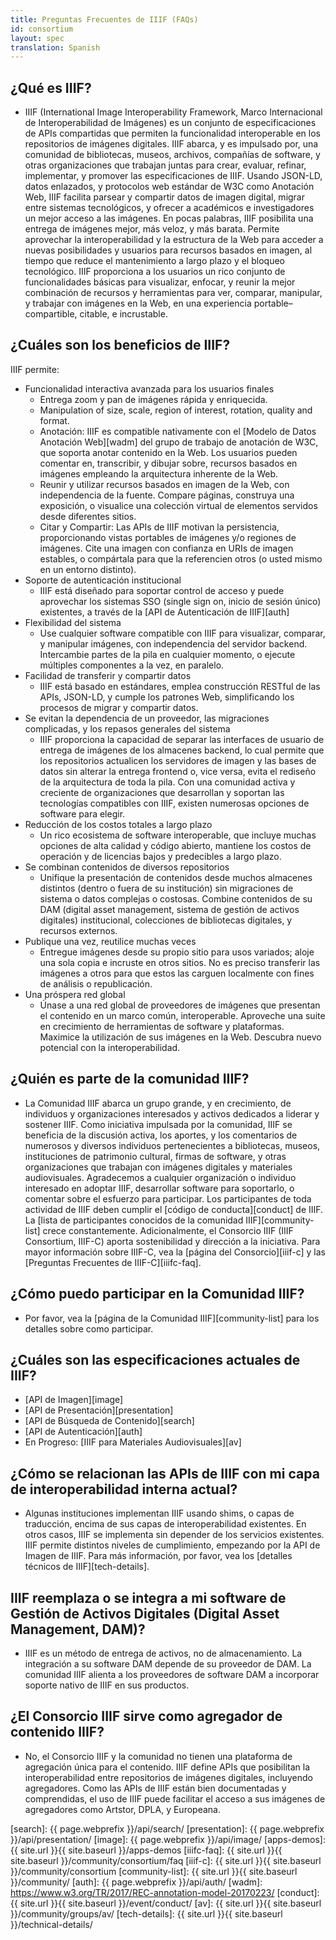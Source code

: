 ```yaml
---
title: Preguntas Frecuentes de IIIF (FAQs)
id: consortium
layout: spec
translation: Spanish
---
```


## ¿Qué es IIIF?

* IIIF (International Image Interoperability Framework, Marco Internacional de Interoperabilidad de Imágenes) es un conjunto de especificaciones de APIs compartidas que permiten la funcionalidad interoperable en los repositorios de imágenes digitales. IIIF abarca, y es impulsado por, una comunidad de bibliotecas, museos, archivos, compañías de software, y otras organizaciones que trabajan juntas para crear, evaluar, refinar, implementar, y promover las especificaciones de IIIF. Usando JSON-LD, datos enlazados, y protocolos web estándar de W3C como Anotación Web, IIIF facilita parsear y compartir datos de imagen digital, migrar entre sistemas tecnológicos, y ofrecer a académicos e investigadores un mejor acceso a las imágenes. En pocas palabras, IIIF posibilita una entrega de imágenes mejor, más veloz, y más barata. Permite aprovechar la interoperabilidad y la estructura de la Web para acceder a nuevas posibilidades y usuarios para recursos basados en imagen, al tiempo que reduce el mantenimiento a largo plazo y el bloqueo tecnológico. IIIF proporciona a los usuarios un rico conjunto de funcionalidades básicas para visualizar, enfocar, y reunir la mejor combinación de recursos y herramientas para ver, comparar, manipular, y trabajar con imágenes en la Web, en una experiencia portable–compartible, citable, e incrustable.

## ¿Cuáles son los beneficios de IIIF?

IIIF permite:

 * Funcionalidad interactiva avanzada para los usuarios finales
    * Entrega zoom y pan de imágenes rápida y enriquecida.
    * Manipulation of size, scale, region of interest, rotation, quality and format.
    * Anotación: IIIF es compatible nativamente con el [Modelo de Datos Anotación Web][wadm] del grupo de trabajo de anotación de W3C, que soporta anotar contenido en la Web. Los usuarios pueden comentar en, transcribir, y dibujar sobre, recursos basados en imágenes empleando la arquitectura inherente de la Web.
    * Reunir y utilizar recursos basados en imagen de la Web, con independencia de la fuente. Compare páginas, construya una exposición, o visualice una colección virtual de elementos servidos desde diferentes sitios.
    * Citar y Compartir: Las APIs de IIIF motivan la persistencia, proporcionando vistas portables de imágenes y/o regiones de imágenes. Cite una imagen con confianza en URIs de imagen estables, o compártala para que la referencien otros (o usted mismo en un entorno distinto).
 * Soporte de autenticación institucional
    * IIIF está diseñado para soportar control de acceso y puede aprovechar los sistemas SSO (single sign on, inicio de sesión único) existentes, a través de la [API de Autenticación de IIIF][auth]
 * Flexibilidad del sistema
   * Use cualquier software compatible con IIIF para visualizar, comparar, y manipular imágenes, con independencia del servidor backend. Intercambie partes de la pila en cualquier momento, o ejecute múltiples componentes a la vez, en paralelo.
 * Facilidad de transferir y compartir datos
    * IIIF está basado en estándares, emplea construcción RESTful de las APIs, JSON-LD, y cumple los patrones Web, simplificando los procesos de migrar y compartir datos.
 * Se evitan la dependencia de un proveedor, las migraciones complicadas, y los repasos generales del sistema
    * IIIF proporciona la capacidad de separar las interfaces de usuario de entrega de imágenes de los almacenes backend, lo cual permite que los repositorios actualicen los servidores de imagen y las bases de datos sin alterar la entrega frontend o, vice versa, evita el rediseño de la arquitectura de toda la pila. Con una comunidad activa y creciente de organizaciones que desarrollan y soportan las tecnologías compatibles con IIIF, existen numerosas opciones de software para elegir.
 * Reducción de los costos totales a largo plazo
    * Un rico ecosistema de software interoperable, que incluye muchas opciones de alta calidad y código abierto, mantiene los costos de operación y de licencias bajos y predecibles a largo plazo.
 * Se combinan contenidos de diversos repositorios
    * Unifique la presentación de contenidos desde muchos almacenes distintos (dentro o fuera de su institución) sin migraciones de sistema o datos complejas o costosas. Combine contenidos de su DAM (digital asset management, sistema de gestión de activos digitales) institucional, colecciones de bibliotecas digitales, y recursos externos.
 * Publique una vez, reutilice muchas veces
    * Entregue imágenes desde su propio sitio para usos variados; aloje una sola copia e incruste en otros sitios. No es preciso transferir las imágenes a otros para que estos las carguen localmente con fines de análisis o republicación.
 * Una próspera red global
    * Únase a una red global de proveedores de imágenes que presentan el contenido en un marco común, interoperable. Aproveche una suite en crecimiento de herramientas de software y plataformas. Maximice la utilización de sus imágenes en la Web. Descubra nuevo potencial con la interoperabilidad.

## ¿Quién es parte de la comunidad IIIF?

* La Comunidad IIIF abarca un grupo grande, y en crecimiento, de individuos y organizaciones interesados y activos dedicados a liderar y sostener IIIF. Como iniciativa impulsada por la comunidad, IIIF se beneficia de la discusión activa, los aportes, y los comentarios de numerosos y diversos individuos pertenecientes a bibliotecas, museos, instituciones de patrimonio cultural, firmas de software, y otras organizaciones que trabajan con imágenes digitales y materiales audiovisuales. Agradecemos a cualquier organización o individuo interesado en adoptar IIIF, desarrollar software para soportarlo, o comentar sobre el esfuerzo para participar. Los participantes de toda actividad de IIIF deben cumplir el [código de conducta][conduct] de IIIF. La [lista de participantes conocidos de la comunidad IIIF][community-list] crece constantemente. Adicionalmente, el Consorcio IIIF (IIIF Consortium, IIIF-C) aporta sostenibilidad y dirección a la iniciativa. Para mayor información sobre IIIF-C, vea la [página del Consorcio][iiif-c] y las [Preguntas Frecuentes de IIIF-C][iiifc-faq].

## ¿Cómo puedo participar en la Comunidad IIIF?

* Por favor, vea la [página de la Comunidad IIIF][community-list] para los detalles sobre como participar.

## ¿Cuáles son las especificaciones actuales de IIIF?

 * [API de Imagen][image]
 * [API de Presentación][presentation]
 * [API de Búsqueda de Contenido][search]
 * [API de Autenticación][auth]
 * En Progreso: [IIIF para Materiales Audiovisuales][av]

##  ¿Cómo se relacionan las APIs de IIIF con mi capa de interoperabilidad interna actual?

* Algunas instituciones implementan IIIF usando shims, o capas de traducción, encima de sus capas de interoperabilidad existentes. En otros casos, IIIF se implementa sin depender de los servicios existentes. IIIF permite distintos niveles de cumplimiento, empezando por la API de Imagen de IIIF. Para más información, por favor, vea los [detalles técnicos de IIIF][tech-details].  

## IIIF reemplaza o se integra a mi software de Gestión de Activos Digitales (Digital Asset Management, DAM)?

* IIIF es un método de entrega de activos, no de almacenamiento. La integración a su software DAM depende de su proveedor de DAM. La comunidad IIIF alienta a los proveedores de software DAM a incorporar soporte nativo de IIIF en sus productos.

## ¿El Consorcio IIIF sirve como agregador de contenido IIIF?

* No, el Consorcio IIIF y la comunidad no tienen una plataforma de agregación única para el contenido. IIIF define APIs que posibilitan la interoperabilidad entre repositorios de imágenes digitales, incluyendo agregadores. Como las APIs de IIIF están bien documentadas y comprendidas, el uso de IIIF puede facilitar el acceso a sus imágenes de agregadores como Artstor, DPLA, y Europeana.

[search]: {{ page.webprefix }}/api/search/
[presentation]: {{ page.webprefix }}/api/presentation/
[image]: {{ page.webprefix }}/api/image/
[apps-demos]: {{ site.url }}{{ site.baseurl }}/apps-demos
[iiifc-faq]: {{ site.url }}{{ site.baseurl }}/community/consortium/faq
[iiif-c]: {{ site.url }}{{ site.baseurl }}/community/consortium
[community-list]: {{ site.url }}{{ site.baseurl }}/community/
[auth]: {{ page.webprefix }}/api/auth/
[wadm]: https://www.w3.org/TR/2017/REC-annotation-model-20170223/
[conduct]: {{ site.url }}{{ site.baseurl }}/event/conduct/
[av]: {{ site.url }}{{ site.baseurl }}/community/groups/av/
[tech-details]: {{ site.url }}{{ site.baseurl }}/technical-details/
